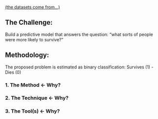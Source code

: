 [(the datasets come from...)](https://github.com/akimwong/1_OnPremise/tree/main/Journey/001/01_Classification/01_Titanic/)

## The Challenge:
Build a predictive model that answers the question: “what sorts of people were more likely to survive?”

## Methodology:
The proposed problem is estimated as binary classification: Survives (1) - Dies (0)

### 1. The Method <- Why?


### 2. The Technique <- Why?


### 3. The Tool(s) <- Why?


